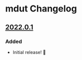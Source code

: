# mdut Changelog


<!--
headers:
Added      - new features
Changed    - changes in existing functionality
Deprecated - soon-to-be removed features
Removed    - now removed features
Fixed      - any bug fixes
Security   - in case of vulnerabilities
-->


## [2022.0.1]

### Added

- Initial release! 🎉


[Unreleased]: https://github.com/nkantar/mdut/compare/2022.0.1...HEAD
[2022.0.1]: https://github.com/nkantar/mdut/releases/tag/2022.0.1

